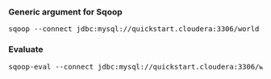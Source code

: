 ### Generic argument for Sqoop
<pre>sqoop --connect jdbc:mysql://quickstart.cloudera:3306/world --username root -P</pre>

### Evaluate
<pre>sqoop-eval --connect jdbc:mysql://quickstart.cloudera:3306/world --username root -P --query "show databases"</pre>
